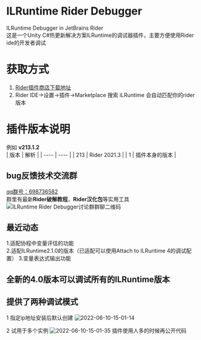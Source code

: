 # ILRuntime Rider Debugger
ILRuntime Debugger in JetBrains Rider  
这是一个Unity C#热更新解决方案ILRuntime的调试器插件，主要方便使用Rider ide的开发者调试  
# 获取方式
1. [Rider插件商店下载地址](https://plugins.jetbrains.com/plugin/19528-ilruntimedebugger)  
2. Rider IDE->设置->插件->Marketplace 搜索 iLRuntime 会自动匹配你的rider版本
# 插件版本说明
例如 **v213.1.2**  
| 版本 | 解析 |
|  ----  | ----  |
|  213  | Rider 2021.3  |
|  1  | 插件本身的版本  |
## bug反馈技术交流群 
[qq群号：698736582](https://jq.qq.com/?_wv=1027&k=9SFaPnFt)  
群里有最新**Rider破解教程**，**Rider汉化包**等实用工具  
![ILRuntime Rider Debugger讨论群群聊二维码](https://user-images.githubusercontent.com/36093955/173011400-705d13d5-79cc-4d63-bfcb-989e7bed5564.png)  
## 最近动态
1.适配协程中变量评估的功能  
2.适配ILRuntime2.1.0的版本（已适配可以使用Attach to ILRuntime 4的调试配置） 
3.变量表达式输出功能
## 全新的4.0版本可以调试所有的ILRuntime版本
## 提供了两种调试模式
1 指定ip地址安装后默认创建  ![2022-06-10-15-01-14](https://user-images.githubusercontent.com/36093955/173010652-ed85893b-b476-4f7c-94ad-c1bc31b9b314.gif)

2 试用于多个实例  ![2022-06-10-15-01-35](https://user-images.githubusercontent.com/36093955/173010716-31f59e5e-25ab-4f1e-99bb-65df478639dd.gif)
插件使用人多的时候再公开代码
